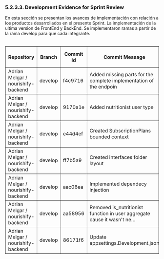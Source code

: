 <h3>5.2.3.3. Development Evidence for Sprint Review</h3>
En esta sección se presentan los avances de implementación con relación a los productos desarrollados en el presente Sprint. La implementación de la ultima version de FrontEnd   y BackEnd. Se implementaron ramas a partir de la rama develop para que cada integrante. <br><br>

<table border="1">
  <tr>
    <th>Repository</th>
    <th>Branch</th>
    <th>Commit Id</th>
    <th>Commit Message</th>
    <th>Commit Message Body</th>
    <th>Committed on (Date)</th>
  </tr>
  <tr>
    <td>Adrian Melgar / nourishify-backend</td>
    <td>develop</td>
    <td>f4c9716</td>
    <td>Added missing parts for the complete implementation of the endpoin
</td>
    <td>
</td>
    <td>14/11/2023</td>
  </tr>
  <tr>
    <td>Adrian Melgar / nourishify-backend</td>
    <td>develop</td>
    <td>9170a1e</td>
    <td>Added nutritionist user type

</td>
    <td>

</td>
    <td>14/11/2023</td>
  </tr>
  <tr>
    <td>Adrian Melgar / nourishify-backend</td>
    <td>develop</td>
    <td>e44d4ef</td>
    <td>Created SubscriptionPlans bounded context</td>
    <td></td>
    <td>16/11/2023</td>
  </tr>
  <tr>
    <td>Adrian Melgar / nourishify-backend</td>
    <td>develop</td>
    <td>ff7b5a9</td>
    <td>Created interfaces folder layout
</td>
    <td>
</td>
    <td>16/11/2023</td>
  </tr>
  <tr>
    <td>Adrian Melgar / nourishify-backend</td>
    <td>develop</td>
    <td>aac06ea</td>
    <td>Implemented dependecy injection</td>
    <td></td>
    <td>16/11/2023</td>
  </tr>
  <tr>
    <td>Adrian Melgar / nourishify-backend</td>
    <td>develop</td>
    <td>aa58956</td>
    <td>Removed is_nutritionist function in user aggregate cause it wasn't ne…
    </td>
    <td></td>
    <td>18/11/2023</td>
  </tr>
  <tr>
    <td>Adrian Melgar / nourishify-backend</td>
    <td>develop</td>
    <td>86171f6</td>
    <td>Update appsettings.Development.json
</td>
 <td></td>
    <td>21/11/2023</td>

  
</table>